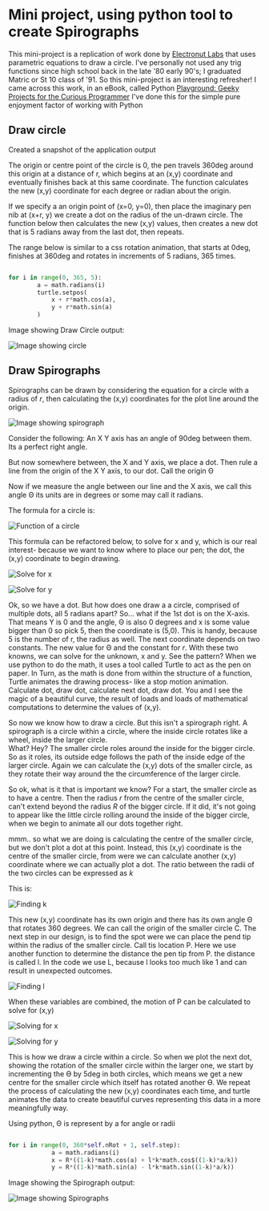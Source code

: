 # Mini project, using python tool to create Spirographs

This mini-project is a replication of work done by [Electronut Labs](http://electronut.in/) that uses parametric equations to draw a circle.
I've personally not used any trig functions since high school back in the late '80 early 90's; I graduated Matric or St 10 class of '91.  So this mini-project is an interesting refresher!
I came across this work, in an eBook, called Python [Playground: Geeky Projects for the Curious Programmer](https://g.co/kgs/quxp9B)
I've done this for the simple pure enjoyment factor of working with Python

## Draw circle

Created a snapshot of the application output

The origin or centre point of the circle is 0, the pen travels 360deg around this origin at a distance of r, which begins at an (x,y) coordinate and eventually finishes back at this same coordinate.  The function calculates the new (x,y) coordinate for each degree or radian about the origin.

If we specify a an origin point of (x=0, y=0), then place the imaginary pen nib at (x+r, y) we create a dot on the radius of the un-drawn circle.  The function below then calculates the new (x,y) values, then creates a new dot that is 5 radians away from the last dot, then repeats.

The range below is similar to a css rotation animation, that starts at 0deg, finishes at 360deg and rotates in increments of 5 radians, 365 times.

```` python

for i in range(0, 365, 5):
        a = math.radians(i)
        turtle.setpos(
            x + r*math.cos(a),
            y + r*math.sin(a)
        )

````

Image showing Draw Circle output:

![Image showing circle](https://github.com/ddeveloper72/spirographs-py/blob/main/images/drawcircle.png "Image showing Draw Circle output")

## Draw Spirographs

Spirographs can be drawn by considering the equation for a circle with a radius of *r*, then calculating the (x,y) coordinates for the plot line around the origin.

![Image showing spirograph](https://github.com/ddeveloper72/spirographs-py/blob/main/images/spiro-sample.png "Image showing Spirograph")

Consider the following:
An X Y axis has an angle of 90deg between them.  Its a perfect right angle.

But now somewhere between, the X and Y axis, we place a dot.  Then rule a line from the origin of the X Y axis, to our dot.  Call the origin &#920;

Now if we measure the angle between our line and the X axis, we call this angle &#920; its units are in degrees or some may call it radians.

The formula for a circle is:


![Function of a circle](https://latex.codecogs.com/png.latex?\dpi{400}x^2+y^2=r^2 "Function of a circle")

This formula can be refactored below, to solve for x and y, which is our real interest- because we want to know where to place our pen; the dot, the (x,y) coordinate to begin drawing.

![Solve for x](https://latex.codecogs.com/png.latex?\dpi{400}y=rcos(\theta)) 

![Solve for y](https://latex.codecogs.com/png.latex?\dpi{400}x=rsin(\theta))



Ok, so we have a dot.  But how does one draw a a circle, comprised of multiple dots, all 5 radians apart? So... what if the 1st dot is on the X-axis.  That means Y is 0 and the angle, &#920; is also 0 degrees and x is some value bigger than 0  so pick 5, then the coordinate is (5,0).  This is handy, because 5 is the number of r, the radius as well.
The next coordinate depends on two constants.  The new value for &#920; and the constant for *r*.  With these two knowns, we can solve for the unknown, x and y.  See the pattern?  When we use python to do the math, it uses a tool called Turtle to act as the pen on paper.  In Turn, as the math is done from within the structure of a function, Turtle animates the drawing process- like a stop motion animation. Calculate dot, draw dot, calculate next dot, draw dot.  You and I see the magic of a beautiful curve, the result of loads and loads of mathematical computations to determine the values of (x,y).

So now we know how to draw a circle.  But this isn't a spirograph right.  A spirograph is a circle within a circle, where the inside circle rotates like a wheel, inside the larger circle.  
What? Hey?
The smaller circle roles around the inside for the bigger circle.  So as it roles, its outside edge follows the path of the inside edge of the larger circle.  Again we can calculate the (x,y) dots of the smaller circle, as they rotate their way around the the circumference of the larger circle.

So ok, what is it that is important we know?
For a start, the smaller circle as to have a centre.  Then the radius *r* from the centre of the smaller circle, can't extend beyond the radius *R* of the bigger circle.  If it did, it's not going to appear like the little circle rolling around the inside of the bigger circle, when we begin to animate all our dots together right.  

mmm.. so what we are doing is calculating the centre of the smaller circle, but we don't plot a dot at this point.  Instead, this (x,y) coordinate is the centre of the smaller circle, from were we can calculate another (x,y) coordinate where we can actually plot a dot.  The ratio between the radii of the two circles can be expressed as *k*

This is:

![Finding k](https://latex.codecogs.com/png.latex?\dpi{400}k=\frac{r}{R} "Function of a circle")


This new (x,y) coordinate has its own origin and there has its own angle &#920; that rotates 360 degrees.  We can call the origin of the smaller circle C.   The next step in our design, is to find the spot were we can place the pend tip within the radius of the smaller circle.  Call tis location P.  Here we use another function to determine the distance the pen tip from P.  the distance is called l.  In the code we use L, because l looks too much like 1 and can result in unexpected outcomes.

![Finding l](https://latex.codecogs.com/png.latex?\dpi{400}l=\frac{PC}{r})


When these variables are combined, the motion of P can be calculated to solve for (x,y)


![Solving for x](https://latex.codecogs.com/png.latex?\dpi{400}x=R((1-k)\cos(\theta)+Lk\cos(\frac{1-k}{k}\theta))) 

![Solving for y](https://latex.codecogs.com/png.latex?\dpi{400}y=R((1-k)\cos(\theta)+Lk\sin(\frac{1-k}{k}\theta)))

This is how we draw a circle within a circle.  So when we plot the next dot, showing the rotation of the smaller circle within the larger one, we start by incrementing the ϴ by 5deg in both circles, which means we get a new centre for the smaller circle which itself has rotated another ϴ.  We repeat the process of calculating the new (x,y) coordinates each time, and turtle animates the data to create beautiful curves representing this data in a more meaningfully way.


Using python, &#920; is represent by a for angle or radii

```` python

for i in range(0, 360*self.nRot + 1, self.step):
            a = math.radians(i)
            x = R*((1-k)*math.cos(a) + l*k*math.cos$((1-k)*a/k))
            y = R*((1-k)*math.sin(a) - l*k*math.sin((1-k)*a/k))

````

Image showing the Spirograph output:

![Image showing Spirographs](https://github.com/ddeveloper72/spirographs-py/blob/main/images/spiro-28Mar2021-234220.png "Image showing Turtle Spirographs")

